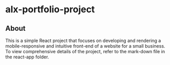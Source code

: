 # alx-portfolio-project



## About
This is a simple React project that focuses on developing and rendering a mobile-responsive and intuitive front-end of a website for a small business.  To view comprehensive details of the project, refer to the mark-down file in the react-app folder.

